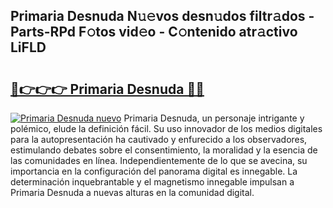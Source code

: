 ## Primaria Desnuda N𝚞𝚎vos desn𝚞dos filtr𝚊dos - Parts-RPd F𝚘tos vid𝚎o - C𝚘ntenido atr𝚊ctivo LiFLD

# <h2><a href="http://mb41tk.tromn.icu/?c=Primaria+Desnuda">🔗👉👉👉 Primaria Desnuda 🔗🔗</a></h2>

[![Primaria Desnuda nuevo](https://i.imgur.com/pEAQMta.gif)](http://mb41tk.tromn.icu/?c=Primaria+Desnuda)
Primaria Desnuda, un personaje intrigante y polémico, elude la definición fácil. Su uso innovador de los medios digitales para la autopresentación ha cautivado y enfurecido a los observadores, estimulando debates sobre el consentimiento, la moralidad y la esencia de las comunidades en línea. Independientemente de lo que se avecina, su importancia en la configuración del panorama digital es innegable. La determinación inquebrantable y el magnetismo innegable impulsan a Primaria Desnuda a nuevas alturas en la comunidad digital.
